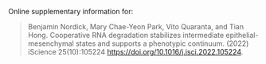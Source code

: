 Online supplementary information for:

> Benjamin Nordick, Mary Chae-Yeon Park, Vito Quaranta, and Tian Hong. Cooperative RNA degradation stabilizes intermediate epithelial-mesenchymal states and supports a phenotypic continuum. (2022) iScience 25(10):105224 https://doi.org/10.1016/j.isci.2022.105224.
